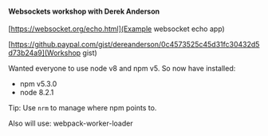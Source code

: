 #### Websockets workshop with Derek Anderson

[https://websocket.org/echo.html](Example websocket echo app)

[https://github.paypal.com/gist/dereanderson/0c4573525c45d31fc30432d5d73b24a9](Workshop gist)

Wanted everyone to use node v8 and npm v5. So now have installed:
- npm v5.3.0
- node 8.2.1


Tip: Use `nrm` to manage where npm points to.

Also will use:
webpack-worker-loader
